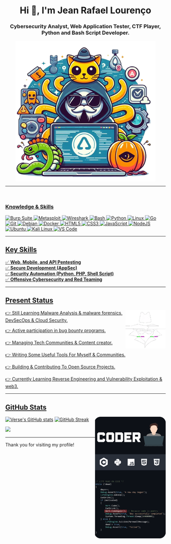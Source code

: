 <h1 align="center">Hi 👋, I'm Jean Rafael Lourenço</h1>
<h3 align="center">Cybersecurity Analyst, Web Application Tester, CTF Player, Python and Bash Script Developer.</h3>

<p align="center"><img align="center" src="https://github.com/jeanrafaellourenco/jeanrafaellourenco/blob/main/github.png" alt="github" height="440" width="440" /></a></p>

---

<div style="display: inline_block"><br>
  <a href="https://github.com/jeanrafaellourenco">
  <h3 id="knowledge_skills" align="left">Knowledge & Skills </h3>
  <img src="https://img.shields.io/badge/Burp_Suite-FF6633?style=for-the-badge&logo=burp-suite&color=000000" alt="Burp Suite" />
      <img src="https://img.shields.io/badge/Metasploit-008C8C?style=for-the-badge&logo=metasploit&color=000000" alt="Metasploit" />
      <img src="https://img.shields.io/badge/Wireshark-009639?style=for-the-badge&logo=wireshark&color=000000" alt="Wireshark" />
      <img src="https://img.shields.io/badge/Bash-4EAA25?style=for-the-badge&logo=gnu-bash&color=000000" alt="Bash" />
      <img src="https://img.shields.io/badge/Python-3776AB?style=for-the-badge&logo=python&color=000000" alt="Python" />
      <img src="https://img.shields.io/badge/Linux-FCC624?style=for-the-badge&logo=linux&color=000000" alt="Linux" />
      <img src="https://img.shields.io/badge/Go-00ADD8?style=for-the-badge&logo=go&color=000000" alt="Go" />
      <img src="https://img.shields.io/badge/Git-F05032?style=for-the-badge&logo=git&color=000000" alt="Git" />
      <img src="https://img.shields.io/badge/Debian-D70A53?style=for-the-badge&logo=debian&color=000000" alt="Debian" />
      <img src="https://img.shields.io/badge/Docker-2496ED?style=for-the-badge&logo=docker&color=000000" alt="Docker" />
      <img src="https://img.shields.io/badge/HTML5-5D4B6C?style=for-the-badge&logo=html5&color=000000" alt="HTML5" />
      <img src="https://img.shields.io/badge/CSS3-2965F1?style=for-the-badge&logo=css3&color=000000" alt="CSS3" />
      <img src="https://img.shields.io/badge/JavaScript-F7DF1E?style=for-the-badge&logo=javascript&color=000000" alt="JavaScript" />
      <img src="https://img.shields.io/badge/Node.js-8CC84C?style=for-the-badge&logo=node.js&color=000000" alt="NodeJS" />
      <img src="https://img.shields.io/badge/Ubuntu-E95420?style=for-the-badge&logo=ubuntu&color=000000" alt="Ubuntu" />
      <img src="https://img.shields.io/badge/Kali_Linux-557C94?style=for-the-badge&logo=kali-linux&color=000000" alt="Kali Linux" />
      <img src="https://img.shields.io/badge/VS_Code-007ACC?style=for-the-badge&logo=visual-studio-code&color=000000" alt="VS Code" />
</div>

---

<h2 id="key_skills" align=''>Key Skills</h2>

✅ **Web, Mobile, and API Pentesting**  
✅ **Secure Development (AppSec)**  
✅ **Security Automation (Python, PHP, Shell Script)**  
✅ **Offensive Cybersecurity and Red Teaming**  

---

<h2 id="present_status">Present Status</h3>

<img width="25%" align='right' src="anon.gif">

👉 Still Learning Malware Analysis & malware forensics, DevSecOps & Cloud Security.

👉 Active participation in bug bounty programs.

👉 Managing Tech Communities & Content creator.

👉 Writing Some Useful Tools For Myself & Communities.

👉 Building & Contributing To Open Source Projects.

👉 Currently Learning Reverse Engineering and Vulnerability Exploitation & web3.

---

<h2 id="github_stats" align=''>GitHub Stats</h2>
<img align="right" width="44%" src="life-code.png"/>
 
  [![Verse's GitHub stats](https://github-readme-stats.vercel.app/api?username=jeanrafaellourenco&theme=gotham&&bg_color=00000000&hide_border=true&custom_title=%20)](https://github.com/jeanrafaellourenco/github-readme-stats)
  [![GitHub Streak](https://streak-stats.demolab.com?user=jeanrafaellourenco&theme=gotham&card_width=450&bg_color=00000000&hide_border=true)](https://git.io/streak-stats) 
 <p align="left"><a href="https://github.com/jeanrafaellourenco/github-readme-stats"><img src="https://github-readme-stats.vercel.app/api/top-langs/?username=jeanrafaellourenco&layout=compact&theme=gotham&bg_color=00000000&hide_border=true" width="450"" /></a></p>

---

<div style="display: inline_block">
  Thank you for visiting my profile!
</div>
